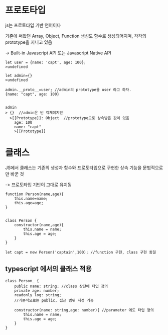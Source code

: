# 프로토타입
js는 프로토타입 기반 언어이다

기존에 써왔던 Array, Object, Function 생성도 함수로 생성되어지며, 각각의 prototype을 지니고 있음

-> Built-in Javascript API 또는 Javascript Native API

```TS
let user = {name: 'capt', age: 100};
>undefined

let admin={}
>undefined

admin.__proto__=user; //admin의 prototype을 user 라고 하자.
{name: "capt", age: 100}


admin
> {}  //admin은 빈 객체이지만
  >[[Prototype]]: Object  //prototype으로 상속받은 값이 있음
    age: 100
    name: "capt"
    >[[Prototype]]
```

# 클래스
JS에서 클래스는 기존의 생성자 함수와 프로토타입으로 구현한 상속 기능을 문법적으로만 바꾼 것

-> 프로토타입 기반이 그대로 유지됨

```TS
function Person(name,age){
    this.name=name;
    this.age=age;
}


class Person {
    constructor(name,age){
        this.name = name;
        this.age = age;
    }
}

let capt = new Person('captain',100); //function 구현, class 구현 동일

```

## typescript 에서의 클래스 적용

```TS
class Person_ {
    public name: string; //class 상단에 타입 정의
    private age: number;
    readonly log: string;
    //기본적으로는 public, 접근 범위 지정 가능

    constructor(name: string,age: number){ //parameter 에도 타입 정의
        this.name = name;
        this.age = age;
    }
}
```
